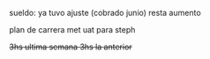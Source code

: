 sueldo: ya tuvo ajuste (cobrado junio)
resta aumento

plan de carrera
met uat para steph

~~3hs ultima semana
3hs la anterior~~